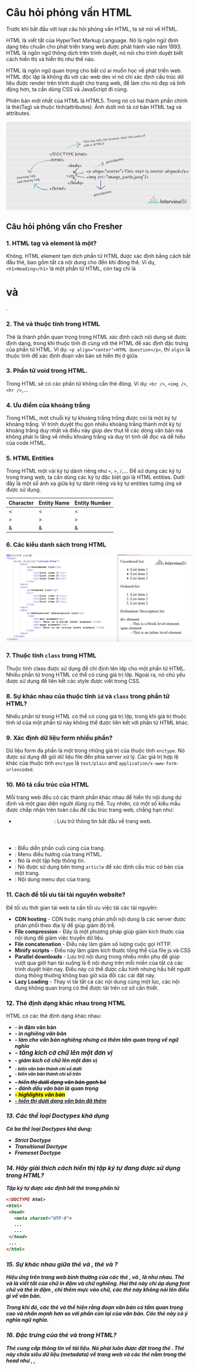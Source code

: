# Câu hỏi phỏng vấn HTML

Trước khi bắt đầu với loạt câu hỏi phỏng vấn HTML, ta sẽ nói về HTML.

HTML là viết tắt của HyperText Markup Language. Nó là ngôn ngữ định dạng tiêu chuẩn cho phát triển trang web được phát hành vào năm 1993. HTML là ngôn ngữ thông dịch trên trình duyệt, nó nói cho trình duyệt biết cách hiển thị và hiển thị như thế nào.

HTML là ngôn ngữ quan trọng cho bất cứ ai muốn học về phát triển web. HTML độc lập là không đủ với các web dev vì nó chỉ xác định cấu trúc dữ liệu được render trên trình duyệt cho trang web, để làm cho nó đẹp và linh động hơn, ta cần dùng CSS và JavaScript đi cùng.

Phiên bản mới nhất của HTML là HTML5. Trong nó có hai thành phần chính là thẻ(Tag) và thuộc tính(attributes). Ảnh dưới mô tả cơ bản HTML tag và attributes.

![](./assets/html-intro.png)

## Câu hỏi phỏng vấn cho Fresher

### 1. HTML tag và element là một?

Không. HTML element tạm dịch phần tử HTML được xác định bằng cách bắt đầu thẻ, bao gồm tất cả nội dung cho đến khi đóng thẻ. Ví dụ, `<h1>Heading</h1>` là một phần tử HTML, còn tag chỉ là <h1> và </h1>.

### 2. Thẻ và thuộc tính trong HTML

Thẻ là thành phần quan trọng trong HTML xác định cách nội dung sẽ được định dạng, trong khi thuộc tính đi cùng với thẻ HTML để xác định đặc trưng của phần tử HTML. Ví dụ: `<p align="center">HTML Question</p>`, thì `algin` là thuộc tính để xác định đoạn văn bản sẽ hiển thị ở giữa.

### 3. Phần tử void trong HTML.

Trong HTML sẽ có các phần tử không cần thẻ đóng. Ví dụ: `<br />`, `<img />`, `<hr />`,...

### 4. Ưu điểm của khoảng trắng 

Trong HTML, một chuỗi ký tự khoảng trắng trống được coi là một ký tự khoảng trắng. Vì trình duyệt thu gọn nhiều khoảng trắng thành một ký tự khoảng trắng duy nhất và điều này giúp dev thụt lề các dòng văn bản mà không phải lo lắng về nhiều khoảng trắng và duy trì tính dễ đọc và dễ hiểu của code HTML.

### 5. HTML Entities

Trong HTML một vài ký tự dành riêng như `<`, `>`, `/`,... Để sử dụng các ký tự trong trang web, ta cần dùng các ký tự đặc biệt gọi là HTML entities. Dưới đây là một số ánh xạ giữa ký tự dành riêng và ký tự entities tương ứng sẽ được sử dụng. 

| Character | Entity Name | Entity Number |
|-----------|-------------|---------------|
| <         | &lt;        | &#60;         |
| >         | &gt;        | &#62;         |
| &         | &amp;        | &#38;         |

### 6. Các kiểu danh sách trong HTML

![](./assets/Image_List.png)

### 7. Thuộc tính `class` trong HTML

Thuộc tính class được sử dụng để chỉ định tên lớp cho một phần tử HTML. Nhiều phần tử trong HTML có thể có cùng giá trị lớp. Ngoài ra, nó chủ yếu được sử dụng để liên kết các style được viết trong CSS.

### 8. Sự khác nhau của thuộc tính `id` và `class` trong phần tử HTML?

Nhiều phần tử trong HTML có thể có cùng giá trị lớp, trong khi giá trị thuộc tính id của một phần tử này không thể được liên kết với phần tử HTML khác.

### 9. Xác định dữ liệu form nhiều phần?

Dữ liệu form đa phần là một trong những giá trị của thuộc tính `enctype`. Nó được sử dụng để gửi dữ liệu file đến phía server xử lý. Các giá trị hợp lệ khác của thuộc tính `enctype` là `text/plain` and `application/x-www-form-urlencoded`.

### 10. Mô tả cấu trúc của HTML

Mỗi trang web đều có các thành phần khác nhau để hiển thị nội dung dự định và một giao diện người dùng cụ thể. Tuy nhiên, có một số kiểu mẫu được chấp nhận trên toàn cầu để cấu trúc trang web, chẳng hạn như:

- **<header>**: Lưu trữ thông tin bắt đầu về trang web.
- **<footer>**: Biểu diễn phần cuối cùng của trang.
- **<nav>**: Menu điều hướng của trang HTML.
- **<article>**: Nó là một tập hợp thông tin.
- **<section>**: Nó được sử dụng bên trong `article` để xác định cấu trúc cơ bản của một trang.
- **<aside>**: Nội dung menu dọc của trang.

### 11. Cách để tối ưu tải tài nguyên website?

Để tối ưu thời gian tải web ta cần tối ưu việc tải các tài nguyên:

- **CDN hosting** - CDN hoặc mạng phân phối nội dung là các server được phân phối theo địa lý để giúp giảm độ trễ.
- **File compression** - Đây là một phương pháp giúp giảm kích thước của nội dung để giảm việc truyền dữ liệu.
- **File concatenation** - Điều này làm giảm số lượng cuộc gọi HTTP.
- **Minify scripts** - Điều này làm giảm kích thước tổng thể của file js và CSS
- **Parallel downloads** - Lưu trữ nội dung trong nhiều miền phụ để giúp vượt qua giới hạn tải xuống là 6 nội dung trên mỗi miền của tất cả các trình duyệt hiện nay. Điều này có thể được cấu hình nhưng hầu hết người dùng thông thường không bao giờ sửa đổi các cài đặt này.
- **Lazy Loading** - Thay vì tải tất cả các nội dung cùng một lúc, các nội dung không quan trọng có thể được tải trên cơ sở cần thiết.

### 12. Thẻ định dạng khác nhau trong HTML

HTML có các thẻ định dạng khác nhau:

* <b> - in đậm văn bản
* <i> - in nghiêng văn bản
* <em> - làm cho văn bản nghiêng nhưng có thêm tầm quan trọng về ngữ nghĩa
* <big> - tăng kích cỡ chữ lên một đơn vị 
* <small> - giảm kích cỡ chữ lên một đơn vị 
* <sub> - biến văn bản thành chỉ số dưới
* <sup> - biến văn bản thành chỉ số trên
* <del> - hiển thị dưới dạng văn bản gạch bỏ
* <strong> - đánh dấu văn bản là quan trọng
* <mark> - highlights văn bản
* <ins> - hiển thị dưới dạng văn bản đã thêm

### 13. Các thể loại Doctypes khả dụng 

Có ba thể loại Doctypes khả dung:

- Strict Doctype 
- Transitional Doctype
- Frameset Doctype

### 14. Hãy giải thích cách hiển thị tập ký tự đang được sử dụng trong HTML?

Tập ký tự được xác định bởi thẻ <meta> trong phần tử <head>

```html
<!DOCTYPE html>
<html>
 <head>
   <meta charset="UTF-8">
   ...
   ...
 </head>
 ...
</html>
```

### 15. Sự khác nhau giữa thẻ <strong> và <b>, thẻ <em> và <i>?

Hiệu ứng trên trang web bình thường của các thẻ <strong>, <b> và <em>, <i> là như nhau. Thẻ <b> và <i> là viết tắt của chữ in đậm và chữ nghiêng. Hai thẻ này chỉ áp dụng font chữ và thẻ in đậm <b>, chỉ thêm mực vào chữ, các thẻ này không nói lên điều gì về văn bản.

Trong khi đó, các thẻ <strong> và <em> thể hiện rằng đoạn văn bản có tầm quan trọng cao và nhấn mạnh hơn so với phần còn lại của văn bản. Các thẻ này có ý nghĩa ngữ nghĩa.

### 16. Đặc trưng của thẻ <head> và <body> trong HTML?

Thẻ <head> cung cấp thông tin về tài liệu. Nó phải luôn được đặt trong thẻ <html>. Thẻ này chứa siêu dữ liệu (metadata) về trang web và các thẻ nằm trong thẻ head như <link>, <meta>, <style>, <script>, v.v. không được hiển thị trên trang web. Ngoài ra, chỉ có thể có 1 thẻ <head> trong toàn bộ tài liệu html và sẽ luôn ở trước thẻ <body>.

Thẻ <body> xác định phần nội dung của tài liệu HTML. Nó phải luôn được đặt trong thẻ <html>. Tất cả nội dung cần được hiển thị trên trang web như hình ảnh, văn bản, âm thanh, video, nội dung, sử dụng các phần tử như <p>, <img>, <audio>, <heading>, <video>, <div>, v.v ... sẽ luôn nằm trong thẻ <body>. Ngoài ra, chỉ có 1 phần tử body trong tài liệu HTML và sẽ luôn ở sau thẻ <head>.

### 17. Chúng ta có thể hiển thị một trang bên trong một trang web hoặc lồng các trang web vào nhau có được không?

Có, chúng tôi có thể hiển thị một trang web bên trong một trang web HTML khác. HTML cung cấp thẻ <iframe> để có thể thực hiện chức năng này.

```html
<iframe src="url of the web page to embed" />
```

### 18. Cell Padding khác với Cell Spacing như thế nào?

Cell Spacing là khoảng trống giữa hai ô liên tiếp. Trong khi, Cell Padding là khoảng trống giữa văn bản/nội dung của ô và cạnh/đường viền của ô. Xem hình bên dưới.

![](./assets/cell-padding-vs-cell-spacing.png)

### 19. Làm thế nào chúng ta có thể ghép hai hoặc nhiều hàng hoặc nhiều cột thành một hàng hoặc cột duy nhất trong một bảng HTML?

HTML cung cấp hai thuộc tính cho bảng là `rowspan` và `colspan` để tạo một ô kéo dài tới nhiều hàng và cột tương ứng.

### 20. Có thể thay đổi một phần tử inline thành một phần tử block không?

Có, có thể sử dụng thuộc tính `display` với giá trị của nó là `block`, để thay đổi phần tử inline thành phần tử block.